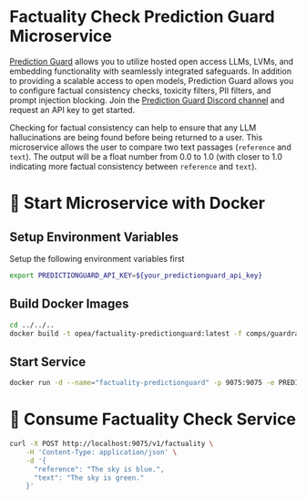 # Factuality Check Prediction Guard Microservice

[Prediction Guard](https://docs.predictionguard.com) allows you to utilize hosted open access LLMs, LVMs, and embedding functionality with seamlessly integrated safeguards. In addition to providing a scalable access to open models, Prediction Guard allows you to configure factual consistency checks, toxicity filters, PII filters, and prompt injection blocking. Join the [Prediction Guard Discord channel](https://discord.gg/TFHgnhAFKd) and request an API key to get started.

Checking for factual consistency can help to ensure that any LLM hallucinations are being found before being returned to a user. This microservice allows the user to compare two text passages (`reference` and `text`). The output will be a float number from 0.0 to 1.0 (with closer to 1.0 indicating more factual consistency between `reference` and `text`).

# 🚀 Start Microservice with Docker

## Setup Environment Variables

Setup the following environment variables first

```bash
export PREDICTIONGUARD_API_KEY=${your_predictionguard_api_key}
```

## Build Docker Images

```bash
cd ../../..
docker build -t opea/factuality-predictionguard:latest -f comps/guardrails/factuality/predictionguard/docker/Dockerfile .
```

## Start Service

```bash
docker run -d --name="factuality-predictionguard" -p 9075:9075 -e PREDICTIONGUARD_API_KEY=$PREDICTIONGUARD_API_KEY opea/factuality-predictionguard:latest
```

# 🚀 Consume Factuality Check Service

```bash
curl -X POST http://localhost:9075/v1/factuality \
    -H 'Content-Type: application/json' \
    -d '{
      "reference": "The sky is blue.",
      "text": "The sky is green."
    }' 
```